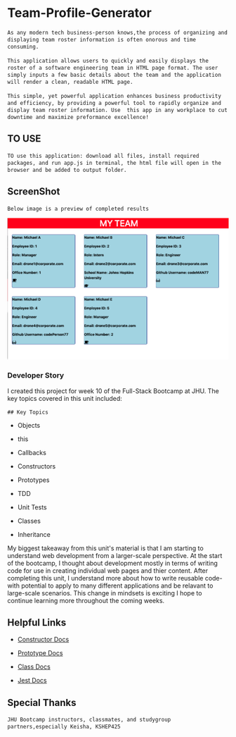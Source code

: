 # Team-Profile-Generator

    As any modern tech business-person knows,the process of organizing and displaying team roster information is often onorous and time consuming.

    This application allows users to quickly and easily displays the roster of a software engineering team in HTML page format. The user simply inputs a few basic details about the team and the application will render a clean, readable HTML page. 

    This simple, yet powerful application enhances business productivity and efficiency, by providing a powerful tool to rapidly organize and display team roster information. Use  this app in any workplace to cut downtime and maximize preformance excellence! 

## TO USE
    TO use this application: download all files, install required packages, and run app.js in terminal, the html file will open in the browser and be added to output folder. 
## ScreenShot 
    Below image is a preview of completed results
 <img src="assets/screenshot.png" alt="screenshot">

 ### Developer Story

 I created this project for week 10 of the Full-Stack Bootcamp at JHU. The key topics covered in this unit included: 


    ## Key Topics

* Objects

* this

* Callbacks

* Constructors

* Prototypes

* TDD

* Unit Tests

* Classes

* Inheritance
    
My biggest takeaway from this unit's material is that I am starting to understand web development from a larger-scale perspective. At the start of the bootcamp, I thought about development mostly in terms of writing code for use in creating individual web pages and thier content. After completing this unit, I understand more about how to write reusable code- with potential to apply to many different applications and be relavant to large-scale scenarios. This change in mindsets is exciting I hope to continue learning more throughout the coming weeks.

    
## Helpful Links

* [Constructor Docs](https://developer.mozilla.org/en-US/docs/Web/JavaScript/Reference/Classes/constructor)

* [Prototype Docs](https://developer.mozilla.org/en-US/docs/Web/JavaScript/Reference/Global_Objects/Object/prototype)

* [Class Docs](https://developer.mozilla.org/en-US/docs/Web/JavaScript/Reference/Classes)

* [Jest Docs](https://jestjs.io/)

## Special Thanks
    JHU Bootcamp instructors, classmates, and studygroup partners,especially Keisha, KSHEP425
